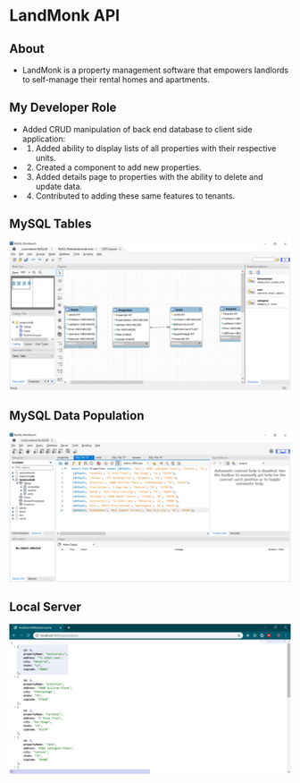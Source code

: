 # LandMonk API

## About
* LandMonk is a property management software that empowers landlords to self-manage their rental homes and apartments. 

## My Developer Role
* Added CRUD manipulation of back end database to client side application:
* 1. Added ability to display lists of all properties with their respective units.
* 2. Created a component to add new properties.
* 3. Added details page to properties with the ability to delete and update data.
* 4. Contributed to adding these same features to tenants. 


## MySQL Tables
![MySQLTables](https://github.com/theoriginalcaliforniaburrito/MyLandMonkAPI/blob/master/MySQLTables.png?raw=true "Title")

## MySQL Data Population
![DataPopulation](https://github.com/theoriginalcaliforniaburrito/MyLandMonkAPI/blob/master/MySQLData.png?raw=true "Title")

## Local Server
![Local Server](https://github.com/theoriginalcaliforniaburrito/MyLandMonkAPI/blob/master/Data.png?raw=true "Title")
